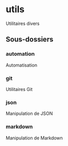# utils

Utilitaires divers

## Sous-dossiers

### automation

Automatisation

### git

Utilitaires Git

### json

Manipulation de JSON

### markdown

Manipulation de Markdown

